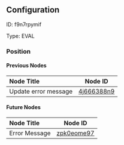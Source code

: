 # 
## Configuration
ID:  f9n7rpymif

Type: EVAL 








### Position

#### Previous Nodes
| Node Title | Node ID |
| :------------- | ------------ |
| Update error message | [4j666388n9](./4j666388n9.md) | 
 
 #### Future Nodes
| Node Title | Node ID |
| :------------- | ------------ |
| Error Message |[zpk0eome97](./zpk0eome97.md) | 
